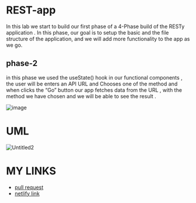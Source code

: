 # REST-app
 In this lab we start to build our first phase of a 4-Phase build of the RESTy application . In this  phase, our goal is to setup the basic and the file structure of the application, and we will add more functionality to the app as we go. 
 ## phase-2 
 in this phase we  used the useState() hook in our functional components , the user will be enters an API URL and Chooses one of the method
and when clicks the “Go” button our app fetches data from the URL , with the method we have chosen and we will be able to see the result .

![image](https://user-images.githubusercontent.com/90922969/167273905-8746435d-abf9-47cb-abe8-0c5eb20f9d9c.png)

# UML
![Untitled2](https://user-images.githubusercontent.com/90922969/167051152-44c98449-4ade-4169-821e-48c8c5d60ce6.jpg)


# MY LINKS
 -  [pull request](https://github.com/neveenaburomman/resty-/pulls)
 -  [netlify link](https://6277ba1b5dcde441376bebf2--funny-haupia-37a3d9.netlify.app/)


